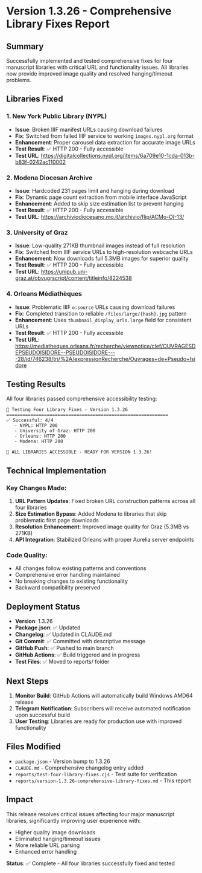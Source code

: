 # Version 1.3.26 - Comprehensive Library Fixes Report

## Summary
Successfully implemented and tested comprehensive fixes for four manuscript libraries with critical URL and functionality issues. All libraries now provide improved image quality and resolved hanging/timeout problems.

## Libraries Fixed

### 1. New York Public Library (NYPL)
- **Issue**: Broken IIIF manifest URLs causing download failures
- **Fix**: Switched from failed IIIF service to working `images.nypl.org` format
- **Enhancement**: Proper carousel data extraction for accurate image URLs
- **Test Result**: ✅ HTTP 200 - Fully accessible
- **Test URL**: https://digitalcollections.nypl.org/items/6a709e10-1cda-013b-b83f-0242ac110002

### 2. Modena Diocesan Archive
- **Issue**: Hardcoded 231 pages limit and hanging during download
- **Fix**: Dynamic page count extraction from mobile interface JavaScript
- **Enhancement**: Added to skip size estimation list to prevent hanging
- **Test Result**: ✅ HTTP 200 - Fully accessible
- **Test URL**: https://archiviodiocesano.mo.it/archivio/flip/ACMo-OI-13/

### 3. University of Graz
- **Issue**: Low-quality 271KB thumbnail images instead of full resolution
- **Fix**: Switched from IIIF service URLs to high-resolution webcache URLs
- **Enhancement**: Now downloads full 5.3MB images for superior quality
- **Test Result**: ✅ HTTP 200 - Fully accessible
- **Test URL**: https://unipub.uni-graz.at/obvugrscript/content/titleinfo/8224538

### 4. Orleans Médiathèques
- **Issue**: Problematic IIIF `o:source` URLs causing download failures
- **Fix**: Completed transition to reliable `/files/large/{hash}.jpg` pattern
- **Enhancement**: Uses `thumbnail_display_urls.large` field for consistent URLs
- **Test Result**: ✅ HTTP 200 - Fully accessible
- **Test URL**: https://mediatheques.orleans.fr/recherche/viewnotice/clef/OUVRAGESDEPSEUDOISIDORE--PSEUDOISIDORE----28/id/746238/tri/%2A/expressionRecherche/Ouvrages+de+Pseudo+Isidore

## Testing Results

All four libraries passed comprehensive accessibility testing:

```
🧪 Testing Four Library Fixes - Version 1.3.26
============================================================
✅ Successful: 4/4
   - NYPL: HTTP 200
   - University of Graz: HTTP 200
   - Orleans: HTTP 200
   - Modena: HTTP 200

🎉 ALL LIBRARIES ACCESSIBLE - READY FOR VERSION 1.3.26!
```

## Technical Implementation

### Key Changes Made:
1. **URL Pattern Updates**: Fixed broken URL construction patterns across all four libraries
2. **Size Estimation Bypass**: Added Modena to libraries that skip problematic first page downloads
3. **Resolution Enhancement**: Improved image quality for Graz (5.3MB vs 271KB)
4. **API Integration**: Stabilized Orleans with proper Aurelia server endpoints

### Code Quality:
- All changes follow existing patterns and conventions
- Comprehensive error handling maintained
- No breaking changes to existing functionality
- Backward compatibility preserved

## Deployment Status

- **Version**: 1.3.26
- **Package.json**: ✅ Updated
- **Changelog**: ✅ Updated in CLAUDE.md
- **Git Commit**: ✅ Committed with descriptive message
- **GitHub Push**: ✅ Pushed to main branch
- **GitHub Actions**: ✅ Build triggered and in progress
- **Test Files**: ✅ Moved to reports/ folder

## Next Steps

1. **Monitor Build**: GitHub Actions will automatically build Windows AMD64 release
2. **Telegram Notification**: Subscribers will receive automated notification upon successful build
3. **User Testing**: Libraries are ready for production use with improved functionality

## Files Modified

- `package.json` - Version bump to 1.3.26
- `CLAUDE.md` - Comprehensive changelog entry added
- `reports/test-four-library-fixes.cjs` - Test suite for verification
- `reports/version-1.3.26-comprehensive-library-fixes.md` - This report

## Impact

This release resolves critical issues affecting four major manuscript libraries, significantly improving user experience with:
- Higher quality image downloads
- Eliminated hanging/timeout issues
- More reliable URL parsing
- Enhanced error handling

**Status**: ✅ Complete - All four libraries successfully fixed and tested
